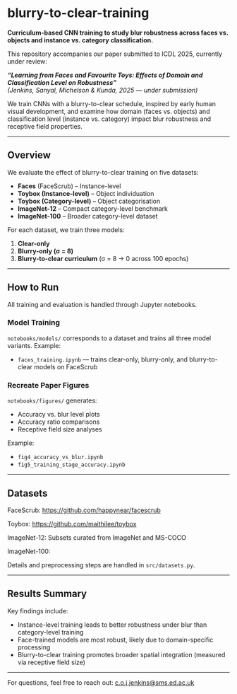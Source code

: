 # blurry-to-clear-training

**Curriculum-based CNN training to study blur robustness across faces vs. objects and instance vs. category classification.**  

This repository accompanies our paper submitted to ICDL 2025, currently under review:

**_“Learning from Faces and Favourite Toys: Effects of Domain and Classification Level on Robustness”_**  
*(Jenkins, Sanyal, Michelson & Kunda, 2025 — under submission)*

We train CNNs with a blurry-to-clear schedule, inspired by early human visual development, and examine how domain (faces vs. objects) and classification level (instance vs. category) impact blur robustness and receptive field properties.

---

## Overview

We evaluate the effect of blurry-to-clear training on five datasets:
- **Faces** (FaceScrub) – Instance-level
- **Toybox (Instance-level)** – Object individuation
- **Toybox (Category-level)** – Object categorisation
- **ImageNet-12** – Compact category-level benchmark
- **ImageNet-100** – Broader category-level dataset

For each dataset, we train three models:
1. **Clear-only**
2. **Blurry-only (σ = 8)**
3. **Blurry-to-clear curriculum** (σ = 8 → 0 across 100 epochs)

---

## How to Run

All training and evaluation is handled through Jupyter notebooks.

### Model Training

`notebooks/models/` corresponds to a dataset and trains all three model variants. Example:
- `faces_training.ipynb` — trains clear-only, blurry-only, and blurry-to-clear models on FaceScrub

### Recreate Paper Figures

`notebooks/figures/` generates:
- Accuracy vs. blur level plots
- Accuracy ratio comparisons
- Receptive field size analyses

Example:
- `fig4_accuracy_vs_blur.ipynb`
- `fig5_training_stage_accuracy.ipynb`

---

## Datasets

FaceScrub: https://github.com/happynear/facescrub

Toybox: https://github.com/maithilee/toybox

ImageNet-12: Subsets curated from ImageNet and MS-COCO

ImageNet-100: 

Details and preprocessing steps are handled in `src/datasets.py`.

---

## Results Summary
Key findings include:

- Instance-level training leads to better robustness under blur than category-level training
- Face-trained models are most robust, likely due to domain-specific processing
- Blurry-to-clear training promotes broader spatial integration (measured via receptive field size)

---

For questions, feel free to reach out: c.o.j.jenkins@sms.ed.ac.uk
